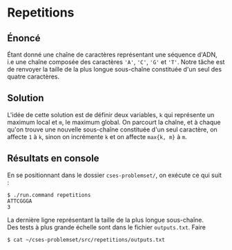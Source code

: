 # Repetitions
## Énoncé 
Étant donné une chaîne de caractères représentant une séquence d'ADN, i.e une chaîne 
composée des caractères `'A'`, `'C'`, `'G'` et `'T'`.
Notre tâche est de renvoyer la taille de la plus longue sous-chaîne constituée d'un seul des quatre caractères.

## Solution
L'idée de cette solution est de définir deux variables, `k` qui représente un maximum local et `m`, le maximum global. 
On parcourt la chaîne, et à chaque qu'on trouve une nouvelle sous-chaîne constituée d'un seul caractère, on affecte `1` à `k`, 
sinon on incrémente `k` et on affecte `max{k, m}` à `m`.

## Résultats en console 
En se positionnant dans le dossier `cses-problemset/`, on exécute ce qui suit :
```shell script
$ ./run.command repetitions
ATTCGGGA
3
```
La dernière ligne représentant la taille de la plus longue sous-chaîne.\
Des tests à plus grande échelle sont dans le fichier `outputs.txt`. Faire
```shell script
$ cat ~/cses-problemset/src/repetitions/outputs.txt
```
